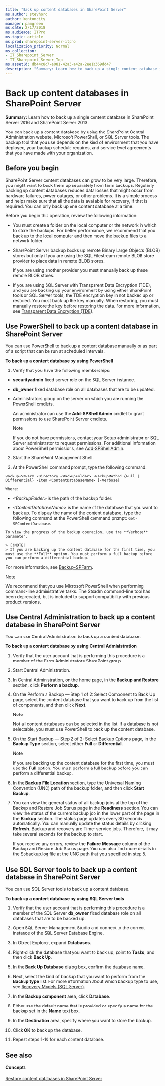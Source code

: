 ```yaml
---
title: "Back up content databases in SharePoint Server"
ms.author: stevhord
author: bentoncity
manager: pamgreen
ms.date: 2/17/2018
ms.audience: ITPro
ms.topic: article
ms.prod: sharepoint-server-itpro
localization_priority: Normal
ms.collection:
- IT_Sharepoint_Server
- IT_Sharepoint_Server_Top
ms.assetid: db44c8d7-e081-42a3-a42a-2ee1b369dd47
description: "Summary: Learn how to back up a single content database in SharePoint Server 2016 and SharePoint Server 2013."
---
```


# Back up content databases in SharePoint Server

 **Summary:** Learn how to back up a single content database in SharePoint Server 2016 and SharePoint Server 2013. 
  
You can back up a content database by using the SharePoint Central Administration website, Microsoft PowerShell, or SQL Server tools. The backup tool that you use depends on the kind of environment that you have deployed, your backup schedule requires, and service level agreements that you have made with your organization.
  
## Before you begin
<a name="begin"> </a>

SharePoint Server content databases can grow to be very large. Therefore, you might want to back them up separately from farm backups. Regularly backing up content databases reduces data losses that might occur from hardware failures, power outages, or other problems. It is a simple process and helps make sure that all the data is available for recovery, if that is required. You can only back up one content database at a time.
  
Before you begin this operation, review the following information:
  
- You must create a folder on the local computer or the network in which to store the backups. For better performance, we recommend that you back up to the local computer and then move the backup files to a network folder.
    
- SharePoint Server backup backs up remote Binary Large Objects (BLOB) stores but only if you are using the SQL Filestream remote BLOB store provider to place data in remote BLOB stores.
    
    If you are using another provider you must manually back up these remote BLOB stores.
    
- If you are using SQL Server with Transparent Data Encryption (TDE), and you are backing up your environment by using either SharePoint tools or SQL Server tools, the TDE encryption key in not backed up or restored. You must back up the key manually. When restoring, you must manually restore the key before restoring the data. For more information, see [Transparent Data Encryption (TDE)](http://go.microsoft.com/fwlink/p/?LinkID=715778&amp;clcid=0x409).
    
## Use PowerShell to back up a content database in SharePoint Server
<a name="proc1"> </a>

You can use PowerShell to back up a content database manually or as part of a script that can be run at scheduled intervals.
  
 **To back up a content database by using PowerShell**
  
1. Verify that you have the following memberships:
    
  - **securityadmin** fixed server role on the SQL Server instance. 
    
  - **db_owner** fixed database role on all databases that are to be updated. 
    
  - Administrators group on the server on which you are running the PowerShell cmdlets.
    
    An administrator can use the **Add-SPShellAdmin** cmdlet to grant permissions to use SharePoint Server cmdlets. 
    
    > [!NOTE]
    > If you do not have permissions, contact your Setup administrator or SQL Server administrator to request permissions. For additional information about PowerShell permissions, see [Add-SPShellAdmin](http://technet.microsoft.com/library/2ddfad84-7ca8-409e-878b-d09cb35ed4aa.aspx). 
  
2. Start the SharePoint Management Shell.
    
3. At the PowerShell command prompt, type the following command:
    
  ```
  Backup-SPFarm -Directory <BackupFolder> -BackupMethod {Full | Differential} -Item <ContentDatabaseName> [-Verbose]
  ```

    Where:
    
  -  _\<BackupFolder\>_ is the path of the backup folder. 
    
  -  _\<ContentDatabaseName\>_ is the name of the database that you want to back up. To display the name of the content database, type the following command at the PowerShell command prompt:  `Get-SPContentDatabase`.
    
    To view the progress of the backup operation, use the **Verbose** parameter. 
    
    > [!NOTE]
    > If you are backing up the content database for the first time, you must use the **Full** option. You must perform a full backup before you can perform a differential backup. 
  
For more information, see [Backup-SPFarm](http://technet.microsoft.com/library/c37704b5-5361-4090-a84d-fcdd17bbe345.aspx).
  
> [!NOTE]
> We recommend that you use Microsoft PowerShell when performing command-line administrative tasks. The Stsadm command-line tool has been deprecated, but is included to support compatibility with previous product versions. 
  
## Use Central Administration to back up a content database in SharePoint Server
<a name="proc2"> </a>

You can use Central Administration to back up a content database.
  
 **To back up a content database by using Central Administration**
  
1. Verify that the user account that is performing this procedure is a member of the Farm Administrators SharePoint group.
    
2. Start Central Administration.
    
3. In Central Administration, on the home page, in the **Backup and Restore** section, click **Perform a backup**.
    
4. On the Perform a Backup — Step 1 of 2: Select Component to Back Up page, select the content database that you want to back up from the list of components, and then click **Next**.
    
    > [!NOTE]
    > Not all content databases can be selected in the list. If a database is not selectable, you must use PowerShell to back up the content database. 
  
5. On the Start Backup — Step 2 of 2: Select Backup Options page, in the **Backup Type** section, select either **Full** or **Differential**.
    
    > [!NOTE]
    > If you are backing up the content database for the first time, you must use the **Full** option. You must perform a full backup before you can perform a differential backup. 
  
6. In the **Backup File Location** section, type the Universal Naming Convention (UNC) path of the backup folder, and then click **Start Backup**.
    
7. You can view the general status of all backup jobs at the top of the Backup and Restore Job Status page in the **Readiness** section. You can view the status of the current backup job in the lower part of the page in the **Backup** section. The status page updates every 30 seconds automatically. You can manually update the status details by clicking **Refresh**. Backup and recovery are Timer service jobs. Therefore, it may take several seconds for the backup to start.
    
    If you receive any errors, review the **Failure Message** column of the Backup and Restore Job Status page. You can also find more details in the Spbackup.log file at the UNC path that you specified in step 5. 
    
## Use SQL Server tools to back up a content database in SharePoint Server
<a name="proc3"> </a>

You can use SQL Server tools to back up a content database.
  
 **To back up a content database by using SQL Server tools**
  
1. Verify that the user account that is performing this procedure is a member of the SQL Server **db_owner** fixed database role on all databases that are to be backed up. 
    
2. Open SQL Server Management Studio and connect to the correct instance of the SQL Server Database Engine.
    
3. In Object Explorer, expand **Databases**.
    
4. Right-click the database that you want to back up, point to **Tasks**, and then click **Back Up**.
    
5. In the **Back Up Database** dialog box, confirm the database name. 
    
6. Next, select the kind of backup that you want to perform from the **Backup type** list. For more information about which backup type to use, see [Recovery Models (SQL Server)]( http://go.microsoft.com/fwlink/p/?LinkID=715706&amp;clcid=0x409).
    
7. In the **Backup component** area, click **Database**.
    
8. Either use the default name that is provided or specify a name for the backup set in the **Name** text box. 
    
9. In the **Destination** area, specify where you want to store the backup. 
    
10. Click **OK** to back up the database. 
    
11. Repeat steps 1-10 for each content database.
    
## See also
<a name="proc3"> </a>

#### Concepts

[Restore content databases in SharePoint Server](restore-a-content-database.md)

